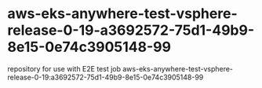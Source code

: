 # aws-eks-anywhere-test-vsphere-release-0-19-a3692572-75d1-49b9-8e15-0e74c3905148-99
repository for use with E2E test job aws-eks-anywhere-test-vsphere-release-0-19:a3692572-75d1-49b9-8e15-0e74c3905148-99
